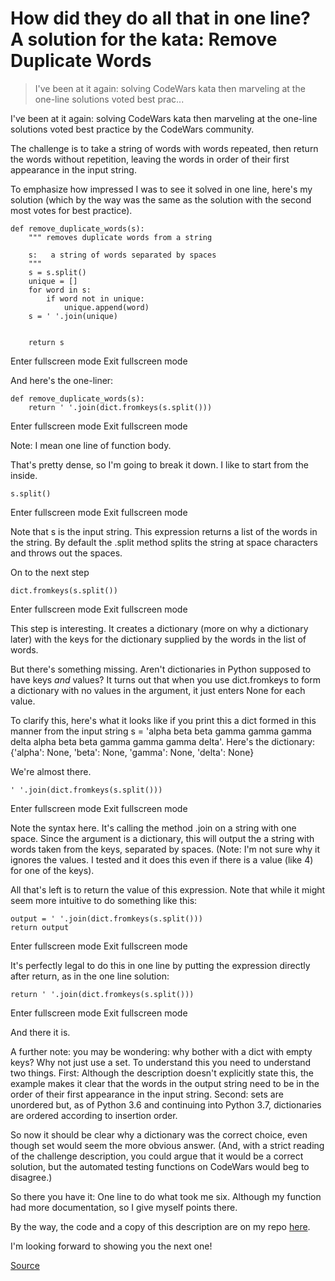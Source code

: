 # How did they do all that in one line? A solution for the kata: Remove Duplicate Words

> I've been at it again: solving CodeWars kata then marveling at the one-line solutions voted best prac...

I've been at it again: solving CodeWars kata then marveling at the one-line solutions voted best practice by the CodeWars community.

The challenge is to take a string of words with words repeated, then return the words without repetition, leaving the words in order of their first appearance in the input string.

To emphasize how impressed I was to see it solved in one line, here's my solution (which by the way was the same as the solution with the second most votes for best practice).

    def remove_duplicate_words(s):
        """ removes duplicate words from a string

        s:   a string of words separated by spaces
        """
        s = s.split()
        unique = []
        for word in s:
            if word not in unique:
                unique.append(word)
        s = ' '.join(unique)


        return s

Enter fullscreen mode Exit fullscreen mode

And here's the one-liner:

    def remove_duplicate_words(s):
        return ' '.join(dict.fromkeys(s.split()))

Enter fullscreen mode Exit fullscreen mode

Note: I mean one line of function body.

That's pretty dense, so I'm going to break it down. I like to start from the inside.

    s.split()

Enter fullscreen mode Exit fullscreen mode

Note that s is the input string. This expression returns a list of the words in the string. By default the .split method splits the string at space characters and throws out the spaces.

On to the next step

    dict.fromkeys(s.split())

Enter fullscreen mode Exit fullscreen mode

This step is interesting. It creates a dictionary (more on why a dictionary later) with the keys for the dictionary supplied by the words in the list of words.

But there's something missing. Aren't dictionaries in Python supposed to have keys _and_ values? It turns out that when you use dict.fromkeys to form a dictionary with no values in the argument, it just enters None for each value.

To clarify this, here's what it looks like if you print this a dict formed in this manner from the input string s = 'alpha beta beta gamma gamma gamma delta alpha beta beta gamma gamma gamma delta'.
Here's the dictionary:
{'alpha': None, 'beta': None, 'gamma': None, 'delta': None}

We're almost there.

    ' '.join(dict.fromkeys(s.split()))

Enter fullscreen mode Exit fullscreen mode

Note the syntax here. It's calling the method .join on a string with one space. Since the argument is a dictionary, this will output the a string with words taken from the keys, separated by spaces.
(Note: I'm not sure why it ignores the values. I tested and it does this even if there is a value (like 4) for one of the keys).

All that's left is to return the value of this expression. Note that while it might seem more intuitive to do something like this:

    output = ' '.join(dict.fromkeys(s.split()))
    return output

Enter fullscreen mode Exit fullscreen mode

It's perfectly legal to do this in one line by putting the expression directly after return, as in the one line solution:

    return ' '.join(dict.fromkeys(s.split()))

Enter fullscreen mode Exit fullscreen mode

And there it is.

A further note: you may be wondering: why bother with a dict with empty keys? Why not just use a set. To understand this you need to understand two things. First: Although the description doesn't explicitly state this, the example makes it clear that the words in the output string need to be in the order of their first appearance in the input string. Second: sets are unordered but, as of Python 3.6 and continuing into Python 3.7, dictionaries are ordered according to insertion order.

So now it should be clear why a dictionary was the correct choice, even though set would seem the more obvious answer. (And, with a strict reading of the challenge description, you could argue that it would be a correct solution, but the automated testing functions on CodeWars would beg to disagree.)

So there you have it: One line to do what took me six. Although my function had more documentation, so I give myself points there.

By the way, the code and a copy of this description are on my repo [here](https://github.com/erik-kristofer-anderson/Codewars/tree/master/2019-08-21_remove_duplicate_words).

I'm looking forward to showing you the next one!

[Source](https://dev.to/ekand/how-did-they-do-all-that-in-one-line-a-solution-for-the-kata-remove-duplicate-words-28n1?signin=true)
